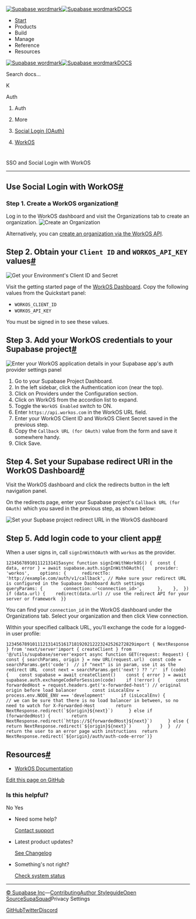 [![Supabase wordmark](https://supabase.com/docs/_next/image?url=%2Fdocs%2Fsupabase-dark.svg&w=256&q=75&dpl=dpl_5BYG5BkQhU19GEfZfhcgAbeGcRQo)![Supabase wordmark](https://supabase.com/docs/_next/image?url=%2Fdocs%2Fsupabase-light.svg&w=256&q=75&dpl=dpl_5BYG5BkQhU19GEfZfhcgAbeGcRQo)DOCS](https://supabase.com/docs)

-   [Start](https://supabase.com/docs/guides/getting-started)
-   Products
-   Build
-   Manage
-   Reference
-   Resources

[![Supabase wordmark](https://supabase.com/docs/_next/image?url=%2Fdocs%2Fsupabase-dark.svg&w=256&q=75&dpl=dpl_5BYG5BkQhU19GEfZfhcgAbeGcRQo)![Supabase wordmark](https://supabase.com/docs/_next/image?url=%2Fdocs%2Fsupabase-light.svg&w=256&q=75&dpl=dpl_5BYG5BkQhU19GEfZfhcgAbeGcRQo)DOCS](https://supabase.com/docs)

Search docs...

K

Auth

1.  Auth

3.  More

5.  [Social Login (OAuth)](https://supabase.com/docs/guides/auth/social-login)

7.  [WorkOS](https://supabase.com/docs/guides/auth/social-login/auth-workos)

# 

SSO and Social Login with WorkOS

* * *

## Use Social Login with WorkOS[#](#use-social-login-with-workos)

### Step 1. Create a WorkOS organization[#](#step-1-create-a-workos-organization)

Log in to the WorkOS dashboard and visit the Organizations tab to create an organization. ![Create an Organization](https://supabase.com/docs/img/guides/auth-workos/workos-create-organization.png)

Alternatively, you can [create an organization via the WorkOS API](https://workos.com/docs/reference/organization/create).

## Step 2. Obtain your `Client ID` and `WORKOS_API_KEY` values[#](#step-2-obtain-your-client-id-and-workosapikey-values)

![Get your Environment's Client ID and Secret](https://supabase.com/docs/img/guides/auth-workos/workos-dashboard-get-client-id-and-key.png)

Visit the getting started page of the [WorkOS Dashboard](https://dashboard.workos.com/get-started). Copy the following values from the Quickstart panel:

-   `WORKOS_CLIENT_ID`
-   `WORKOS_API_KEY`

You must be signed in to see these values.

## Step 3. Add your WorkOS credentials to your Supabase project[#](#step-3-add-your-workos-credentials-to-your-supabase-project)

![Enter your WorkOS application details in your Supabase app's auth provider settings panel](https://supabase.com/docs/img/guides/auth-workos/supabase-workos-configuration.png)

1.  Go to your Supabase Project Dashboard.
2.  In the left sidebar, click the Authentication icon (near the top).
3.  Click on Providers under the Configuration section.
4.  Click on WorkOS from the accordion list to expand.
5.  Toggle the `WorkOS Enabled` switch to ON.
6.  Enter `https://api.workos.com` in the WorkOS URL field.
7.  Enter your WorkOS Client ID and WorkOS Client Secret saved in the previous step.
8.  Copy the `Callback URL (for OAuth)` value from the form and save it somewhere handy.
9.  Click Save.

## Step 4. Set your Supabase redirect URI in the WorkOS Dashboard[#](#step-4-set-your-supabase-redirect-uri-in-the-workos-dashboard)

Visit the WorkOS dashboard and click the redirects button in the left navigation panel.

On the redirects page, enter your Supabase project's `Callback URL (for OAuth)` which you saved in the previous step, as shown below:

![Set your Supbase project redirect URL in the WorkOS dashboard](https://supabase.com/docs/img/guides/auth-workos/workos-set-supabase-redirect.png)

## Step 5. Add login code to your client app[#](#step-5-add-login-code-to-your-client-app)

When a user signs in, call `signInWithOAuth` with `workos` as the provider.

```
123456789101112131415async function signInWithWorkOS() {  const { data, error } = await supabase.auth.signInWithOAuth({    provider: 'workos',    options: {      redirectTo: 'http://example.com/auth/v1/callback', // Make sure your redirect URL is configured in the Supabase Dashboard Auth settings      queryParams: {        connection: '<connection_id>',      },    },  })  if (data.url) {    redirect(data.url) // use the redirect API for your server or framework  }}
```

You can find your `connection_id` in the WorkOS dashboard under the Organizations tab. Select your organization and then click View connection.

Within your specified callback URL, you'll exchange the code for a logged-in user profile:

```
1234567891011121314151617181920212223242526272829import { NextResponse } from 'next/server'import { createClient } from '@/utils/supabase/server'export async function GET(request: Request) {  const { searchParams, origin } = new URL(request.url)  const code = searchParams.get('code')  // if "next" is in param, use it as the redirect URL  const next = searchParams.get('next') ?? '/'  if (code) {    const supabase = await createClient()    const { error } = await supabase.auth.exchangeCodeForSession(code)    if (!error) {      const forwardedHost = request.headers.get('x-forwarded-host') // original origin before load balancer      const isLocalEnv = process.env.NODE_ENV === 'development'      if (isLocalEnv) {        // we can be sure that there is no load balancer in between, so no need to watch for X-Forwarded-Host        return NextResponse.redirect(`${origin}${next}`)      } else if (forwardedHost) {        return NextResponse.redirect(`https://${forwardedHost}${next}`)      } else {        return NextResponse.redirect(`${origin}${next}`)      }    }  }  // return the user to an error page with instructions  return NextResponse.redirect(`${origin}/auth/auth-code-error`)}
```

## Resources[#](#resources)

-   [WorkOS Documentation](https://workos.com/docs/sso/guide)

[Edit this page on GitHub](https://github.com/supabase/supabase/blob/master/apps/docs/content/guides/auth/social-login/auth-workos.mdx)

### Is this helpful?

No Yes

-   Need some help?
    
    [Contact support](https://supabase.com/support)
-   Latest product updates?
    
    [See Changelog](https://supabase.com/changelog)
-   Something's not right?
    
    [Check system status](https://status.supabase.com/)

* * *

[© Supabase Inc](https://supabase.com/)—[Contributing](https://github.com/supabase/supabase/blob/master/apps/docs/DEVELOPERS.md)[Author Styleguide](https://github.com/supabase/supabase/blob/master/apps/docs/CONTRIBUTING.md)[Open Source](https://supabase.com/open-source)[SupaSquad](https://supabase.com/supasquad)Privacy Settings

[GitHub](https://github.com/supabase/supabase)[Twitter](https://twitter.com/supabase)[Discord](https://discord.supabase.com/)